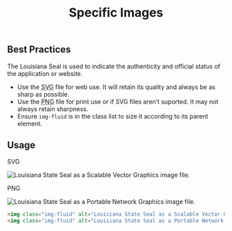 ﻿---
title: Specific Images
summary: Specific guidelines for using images such as the State seal and logos.
tags: images
layout: guide
eleventyNavigation:
  key: Specific Images
  parent: Foundation
  order: 12
  excerpt: Specific guidelines for using images such as the State seal and logos.
  img: /img/illustrations/illus-images-specific.svg
---

## Best Practices

The Louisiana Seal is used to indicate the authenticity and official status of the application or website.

- Use the <abbr title="Scalable Vector Graphics">SVG</abbr> file for web use. It will retain its quality and always be as sharp as possible.
- Use the <abbr title="Portable Network Graphics">PNG</abbr> file for print use or if SVG files aren’t suported. It may not always retain sharpness.
- Ensure `img-fluid` is in the class list to size it according to its parent element.

## Usage

<div class="row">
  <div class="col-12 col-md-3 text-center">
    <p><span class="badge badge-ui">SVG</span></p>
    <img class="img-fluid" alt="Louisiana State Seal as a Scalable Vector Graphics image file." src="/img/Louisiana-State-Seal.svg">
  </div>
  <div class="col-12 offset-md-1 col-md-3 text-center">
    <p><span class="badge badge-ui">PNG</span></p>
    <img class="img-fluid" alt="Louisiana State Seal as a Portable Network Graphics image file." src="/img/Louisiana-State-Seal.png" >
  </div>
</div>

```html
<img class="img-fluid" alt="Louisiana State Seal as a Scalable Vector Graphics image file." src="/img/Louisiana-State-Seal.svg">
<img class="img-fluid" alt="Louisiana State Seal as a Portable Network Graphics image file." src="/img/Louisiana-State-Seal.png" >
